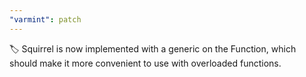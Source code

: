 ```yaml
---
"varmint": patch
---
```


🏷️ Squirrel is now implemented with a generic on the Function, which should make it more convenient to use with overloaded functions.
